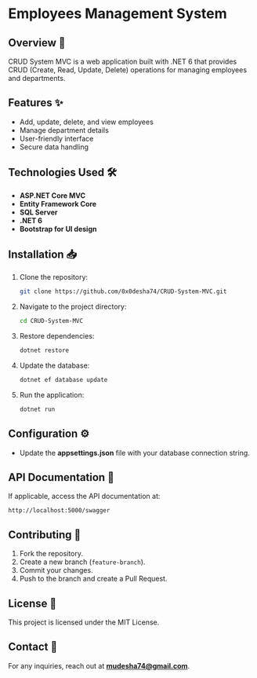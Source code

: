 # Employees Management System 

## Overview 🏢
CRUD System MVC is a web application built with .NET 6 that provides CRUD (Create, Read, Update, Delete) operations for managing employees and departments.

## Features ✨
- Add, update, delete, and view employees
- Manage department details
- User-friendly interface
- Secure data handling

## Technologies Used 🛠
- **ASP.NET Core MVC**
- **Entity Framework Core**
- **SQL Server**
- **.NET 6**
- **Bootstrap for UI design**

## Installation 📥
1. Clone the repository:
   ```bash
   git clone https://github.com/0x0desha74/CRUD-System-MVC.git
   ```
2. Navigate to the project directory:
   ```bash
   cd CRUD-System-MVC
   ```
3. Restore dependencies:
   ```bash
   dotnet restore
   ```
4. Update the database:
   ```bash
   dotnet ef database update
   ```
5. Run the application:
   ```bash
   dotnet run
   ```

## Configuration ⚙️
- Update the **appsettings.json** file with your database connection string.

## API Documentation 📄
If applicable, access the API documentation at:
```
http://localhost:5000/swagger
```

## Contributing 🤝
1. Fork the repository.
2. Create a new branch (`feature-branch`).
3. Commit your changes.
4. Push to the branch and create a Pull Request.

## License 📜
This project is licensed under the MIT License.

## Contact 📧
For any inquiries, reach out at **mudesha74@gmail.com**.

